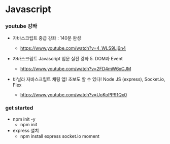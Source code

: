 # Javascript

### youtube 강좌 
- 자바스크립트 중급 강좌 : 140분 완성
    - https://www.youtube.com/watch?v=4_WLS9Lj6n4
- 자바스크립트 Javascript 입문 실전 강좌 5. DOM과 Event
    -   https://www.youtube.com/watch?v=2FD4mW6xCJM

- 바닐라 자바스크립트 채팅 앱! 초보도 할 수 있다! Node JS (express), Socket.io, Flex
    - https://www.youtube.com/watch?v=UoKoPP91Qx0

### get started
- npm init -y
    - npm init 
- express 설치
    - npm install  express socket.io moment